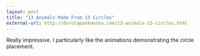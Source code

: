```yaml
---
layout: post
title: "13 Animals Made From 13 Circles"
external-url: http://dorotapankowska.com/13-animals-13-circles.html
---
```


Really impressive. I particularly like the animations demonstrating the circle placement.